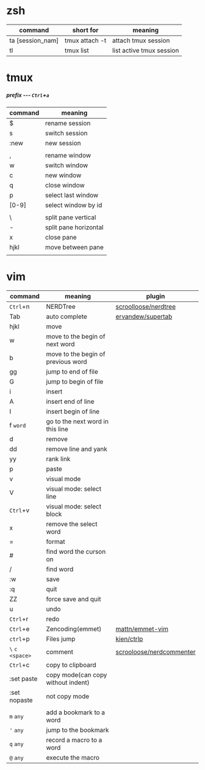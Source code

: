 # zsh

| command          | short for      | meaning                  |
| ---------------- | -------------- | ------------------------ |
| ta [session_nam] | tmux attach -t | attach tmux session      |
| tl               | tmux list      | list active tmux session |

# tmux

##### prefix --- `Ctrl`+`a`

| command | meaning               |
| ------- | --------------------- |
| $       | rename session        |
| s       | switch session        |
| :new    | new session           |
|         |                       |
| ,       | rename window         |
| w       | switch window         |
| c       | new window            |
| q       | close window          |
| p       | select last window    |
| [0-9]   | select window by id   |
|         |                       |
| \       | split pane vertical   |
| -       | split pane horizontal |
| x       | close pane            |
| hjkl    | move between pane     |
|         |                       |

# vim

| command           | meaning                            | plugin                                   |
| ----------------- | ---------------------------------- | ---------------------------------------- |
| `Ctrl`+n          | NERDTree                           | [scroolloose/nerdtree](https://github.com/scrooloose/nerdtree) |
| Tab               | auto complete                      | [ervandew/supertab](https://github.com/ervandew/supertab) |
| hjkl              | move                               |                                          |
| w                 | move to the begin of next word     |                                          |
| b                 | move to the begin of previous word |                                          |
| gg                | jump to end of file                |                                          |
| G                 | jump to begin of file              |                                          |
| i                 | insert                             |                                          |
| A                 | insert end of line                 |                                          |
| I                 | insert begin of line               |                                          |
| f  `word`         | go to the next word in this line   |                                          |
| d                 | remove                             |                                          |
| dd                | remove line and yank               |                                          |
| yy                | rank link                          |                                          |
| p                 | paste                              |                                          |
| v                 | visual mode                        |                                          |
| V                 | visual mode: select line           |                                          |
| `Ctrl`+v          | visual mode: select block          |                                          |
| x                 | remove the select word             |                                          |
| =                 | format                             |                                          |
| #                 | find word the curson on            |                                          |
| /                 | find word                          |                                          |
| :w                | save                               |                                          |
| :q                | quit                               |                                          |
| ZZ                | force save and quit                |                                          |
| u                 | undo                               |                                          |
| `Ctrl`+r          | redo                               |                                          |
| `Ctrl`+e          | Zencoding(emmet)                   | [mattn/emmet-vim](https://github.com/mattn/emmet-vim) |
| `ctrl`+p          | Files jump                         | [kien/ctrlp](https://github.com/kien/ctrlp.vim) |
| `\` `c` `<space>` | comment                            | [scrooloose/nerdcommenter](https://github.com/scrooloose/nerdcommenter) |
| `Ctrl`+c          | copy to clipboard                  |                                          |
| :set paste        | copy mode(can copy without indent) |                                          |
| :set nopaste      | not copy mode                      |                                          |
|                   |                                    |                                          |
| `m` `any`         | add a bookmark to a word           |                                          |
| `'` `any`         | jump to the bookmark               |                                          |
| `q` `any`         | record a macro to a word           |                                          |
| `@` `any`         | execute the macro                  |                                          |